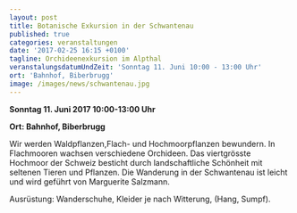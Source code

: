 ```yaml
---
layout: post
title: Botanische Exkursion in der Schwantenau
published: true
categories: veranstaltungen
date: '2017-02-25 16:15 +0100'
tagline: Orchideenexkursion im Alpthal
veranstalungsdatumUndZeit: 'Sonntag 11. Juni 10:00 - 13:00 Uhr'
ort: 'Bahnhof, Biberbrugg'
image: /images/news/schwantenau.jpg
---
```

**Sonntag 11. Juni 2017 10:00-13:00 Uhr**

**Ort:   Bahnhof, Biberbrugg**

Wir werden Waldpflanzen,Flach- und Hochmoorpflanzen bewundern. In Flachmooren wachsen verschiedene Orchideen.
Das viertgrösste Hochmoor der Schweiz besticht durch landschaftliche Schönheit mit seltenen Tieren und Pflanzen.
Die Wanderung in der Schwantenau ist leicht und wird geführt von Marguerite Salzmann.


Ausrüstung: Wanderschuhe, Kleider je nach Witterung, (Hang, Sumpf).
